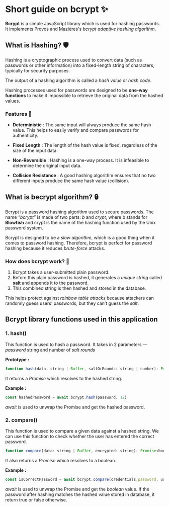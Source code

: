 # Short guide on bcrypt :sparkles:

**Bcrypt** is a simple JavaScript library which is used for hashing passwords. It implements Provos and Mazières's _bcrypt adaptive hashing algorithm_.

## What is Hashing? 🛡️

Hashing is a cryptographic process used to convert data (such as passwords or other information) into a fixed-length string of characters, typically for security purposes.

The output of a hashing algorithm is called a _hash value_ or _hash code_.

Hashing processes used for passwords are designed to be **one-way functions** to make it impossible to retrieve the original data from the hashed values.

### Features 🎉

-   **Deterministic** : The same input will always produce the same hash value. This helps to easily verify and compare passwords for authenticity.

-   **Fixed Length** : The length of the hash value is fixed, regardless of the size of the input data.

-   **Non-Reversible** : Hashing is a one-way process. It is infeasible to determine the original input data.

-   **Collision Resistance** : A good hashing algorithm ensures that no two different inputs produce the same hash value (collision).

## What is becrypt algorithm? 🔒

Bcrypt is a password hashing algorithm used to secure passwords. The name _“bcrypt”_ is made of two parts: _b_ and _crypt_, where b stands for **Blowfish** and crypt is the name of the hashing function used by the Unix password system.

Bcrypt is designed to be a _slow algorithm_, which is a good thing when it comes to password hashing. Therefore, bcrypt is perfect for password hashing because it reduces _brute-force_ attacks.

### How does bcrypt work? 🔄

1. Bcrypt takes a user-submitted plain password.
2. Before this plain password is hashed, it generates a _unique string_ called **salt** and appends it to the password.
3. This combined string is then hashed and stored in the database.

This helps protect against _rainbow table attacks_ because attackers can randomly guess users’ passwords, but they can’t guess the _salt_.

## Bcrypt library functions used in this application

### 1. hash()

This function is used to hash a password. It takes in 2 parameters — _password_ string and number of _salt rounds_

**Prototype :**

```js
function hash(data: string | Buffer, saltOrRounds: string | number): Promise<string>
```

It returns a _Promise_ which resolves to the hashed string.

**Example :**

```js
const hashedPassword = await bcrypt.hash(password, 12)
```

_await_ is used to unwrap the Promise and get the hashed password.

### 2. compare()

This function is used to compare a given data against a hashed string. We can use this function to check whether the user has entered the correct password.

```js
function compare(data: string | Buffer, encrypted: string): Promise<boolean>
```

It also returns a _Promise_ which resolves to a boolean.

**Example :**

```js
const isCorrectPassword = await bcrypt.compare(credentials.password, user.hashedPassword)
```

_await_ is used to unwrap the Promise and get the _boolean_ value. If the password after hashing matches the hashed value stored in database, it return true or false otherwise.
